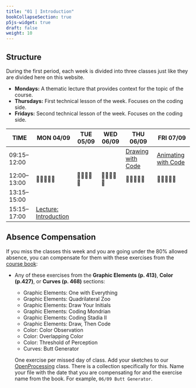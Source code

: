 ```yaml
---
title: "01 | Introduction"
bookCollapseSection: true
p5js-widget: true
draft: false
weight: 10
---
```


## Structure

During the first period, each week is divided into three classes just like they are divided here on this website.

- **Mondays:** A thematic lecture that provides context for the topic of the course.
- **Thursdays:** First technical lesson of the week. Focuses on the coding side.
- **Fridays:** Second technical lesson of the week. Focuses on the coding side.

<div class="calendar">

| TIME | MON 04/09  | TUE 05/09 | WED 06/09 | THU 06/09 | FRI 07/09 |
| --- | --- | --- | --- | --- | --- |
| 09:15–12:00 |  |  |  | [Drawing with Code](./lesson-01) | [Animating with Code](./lesson-02) |
| 12:00–13:00| 🥗🍜🍱🍝🍕 | 🥗🍜🍱🍝🍕 | 🥗🍜🍱🍝🍕 | 🥗🍜🍱🍝🍕 | 🥗🍜🍱🍝🍕 |
| 13:15–15:00 |  |  |  |  |  |
| 15:15–17:00 | [Lecture: Introduction](./lecture) |  |  |  |  |

</div> 

## Absence Compensation

If you miss the classes this week and you are going under the 80% allowed absence, you can compensate for them with these exercises from the [course book](https://primo.aalto.fi/permalink/358AALTO_INST/ha1cg5/alma999439982606526):

- Any of these exercises from the **Graphic Elements (p. 413)**, **Color (p.427)**, or **Curves (p. 468)** sections:
  - Graphic Elements: One with Everything
  - Graphic Elements: Quadrilateral Zoo
  - Graphic Elements: Draw Your Initials
  - Graphic Elements: Coding Mondrian
  - Graphic Elements: Coding Stadia II
  - Graphic Elements: Draw, Then Code
  - Color: Color Observation
  - Color: Overlapping Color
  - Color: Threshold of Perception
  - Curves: Butt Generator

  One exercise per missed day of class. Add your sketches to our [OpenProcessing](https://openprocessing.org/class/86575) class. There is a collection specifically for this. Name your file with the date that you are compensating for and the exercise name from the book. For example, `06/09 Butt Generator`.